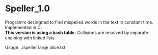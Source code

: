 # Speller_1.0
Programm desingned to find mispelled words in the text in constant time.  
Implemented in C.  
<b>This version is using a hash table.</b> Collisions are resolved by separate chaining with linked lists.

Usage: ./speller large alice.txt
